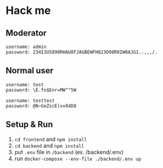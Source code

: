 # Hack me

## Moderator
```
username: admin
password: 234I3U5890RHAU8FJAGBEWFH823O98R0IW0AJG1..,,,/.
```

## Normal user
```
username: test
password: \E.fn$Enr=MW^"5W

username: testtest
password: @N~GeZscE)xv84D8
```

## Setup & Run

1. `cd frontend` and `npm install`
2. `cd backend` and `npm install`
3. put `.env` file in `/backend` (ex. /backend/.env)
4. run `docker-compose --env-file ./backend/.env up`
